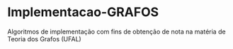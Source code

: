 # Implementacao-GRAFOS
Algoritmos de implementação com fins de obtenção de nota na matéria de Teoria dos Grafos (UFAL)

